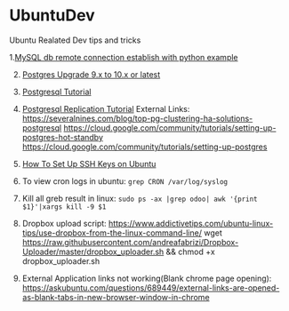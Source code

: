 # UbuntuDev
Ubuntu Realated Dev tips and tricks

1.<a href="https://github.com/hari4274/UbuntuDev/blob/master/mysql%20db%20remote%20connection%20establish%20with%20python%20example.txt" target="_new">MySQL db remote connection establish with python example</a>

2. <a href="https://github.com/hari4274/UbuntuDev/blob/master/Postgres_upgrade_9.x%20to%2010.x.md" target="_new">Postgres Upgrade 9.x to 10.x or latest</a>

3. <a href="https://www.systemcodegeeks.com/databases/postgresql/postgresql-database-tutorial/" target="_new">Postgresql Tutorial</a>

4. <a href="https://www.systemcodegeeks.com/databases/postgresql/postgresql-hot-standby-database-replication/" target="_new">Postgresql Replication Tutorial</a>
    External Links:
          https://severalnines.com/blog/top-pg-clustering-ha-solutions-postgresql
          https://cloud.google.com/community/tutorials/setting-up-postgres-hot-standby
          https://cloud.google.com/community/tutorials/setting-up-postgres
5. <a href="rsync_ssh_copy_commands.sh" target="_new">How To Set Up SSH Keys on Ubuntu</a>

6. To view cron logs in ubuntu:
    `grep CRON /var/log/syslog`

7. Kill all greb result in linux:
    `sudo ps -ax |grep odoo| awk '{print $1}'|xargs kill -9 $1`

8. Dropbox upload script:
    https://www.addictivetips.com/ubuntu-linux-tips/use-dropbox-from-the-linux-command-line/
    wget https://raw.githubusercontent.com/andreafabrizi/Dropbox-Uploader/master/dropbox_uploader.sh && chmod +x dropbox_uploader.sh
    
9. External Application links not working(Blank chrome page opening):
    https://askubuntu.com/questions/689449/external-links-are-opened-as-blank-tabs-in-new-browser-window-in-chrome
